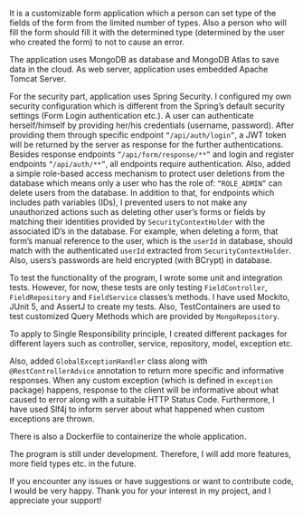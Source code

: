 It is a customizable form application which a person can set type of the fields of the form from the limited number of types. Also a person who will fill the form should fill it with the determined type (determined by the user who created the form) to not to cause an error. 

The application uses MongoDB as database and MongoDB Atlas to save data in the cloud. As web server, application uses embedded Apache Tomcat Server.

For the security part, application uses Spring Security. I configured my own security configuration which is different from the Spring’s default security settings (Form Login authentication etc.). A user can authenticate herself/himself by providing her/his credentials (username, password). After providing them through specific endpoint `“/api/auth/login”`, a JWT token will be returned by the server as response for the further authentications. Besides response endpoints `“/api/form/response/**”` and login and register endpoints `“/api/auth/**”`, all endpoints require authentication. Also, added a simple role-based access mechanism to protect user deletions from the database which means only a user who has the role of: `“ROLE_ADMIN”` can delete users from the database. In addition to that, for endpoints which includes path variables (IDs), I prevented users to not make any unauthorized actions such as deleting other user’s forms or fields by matching their identities provided by `SecurityContextHolder` with the associated ID’s in the database. For example, when deleting a form, that form’s manual reference to the user, which is the `userId` in database, should match with the authenticated `userId` extracted from `SecurityContextHolder`. Also, users’s passwords are held encrypted (with BCrypt) in database.

To test the functionality of the program, I wrote some unit and integration tests. However, for now, these tests are only testing `FieldController`, `FieldRepository` and `FieldService` classes’s methods. I have used Mockito, JUnit 5, and AssertJ to create my tests. Also, TestContainers are used to test customized Query Methods which are provided by `MongoRepository`.

To apply to Single Responsibility principle, I created different packages for different layers such as controller, service, repository, model, exception etc.

Also, added `GlobalExceptionHandler` class along with `@RestControllerAdvice` annotation to return more specific and informative responses. When any custom exception (which is defined in `exception` package) happens, response to the client will be informative about what caused to error along with a suitable HTTP Status Code. Furthermore, I have used Slf4j to inform server about what happened when custom exceptions are thrown.

There is also a Dockerfile to containerize the whole application. 

The program is still under development. Therefore, I will add more features, more field types etc. in the future.

If you encounter any issues or have suggestions or want to contribute code, I would be very happy. Thank you for your interest in my project, and I appreciate your support!

